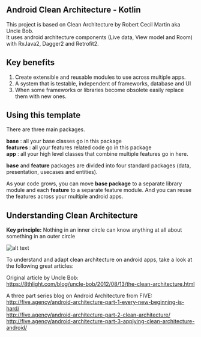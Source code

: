 ## Android Clean Architecture - Kotlin
This project is based on Clean Architecture by Robert Cecil Martin aka Uncle Bob.   
It uses android architecture components (Live data, View model and Room) with RxJava2, Dagger2 and Retrofit2.
       
       
## Key benefits
1. Create extensible and reusable modules to use across multiple apps.
2. A system that is testable, independent of frameworks, database and UI
3. When some frameworks or libraries become obsolete easily replace them with new ones.


## Using this template    
  There are three main packages.  
  
  **base** : all your base classes go in this package    
  **features** : all your features related code go in this package    
  **app** : all your high level classes that combine multiple features go in here.   
  
  **base** and **feature** packages are divided into four standard packages (data, presentation, usecases and entities).
  
As your code grows, you can move **base package** to a separate library module and
each **feature** to a separate feature module. And you can reuse the features across your multiple android apps.
      
     
     
## Understanding Clean Architecture
**Key principle:** Nothing in an inner circle can know anything at all about something in an outer circle

  ![alt text](https://8thlight.com/blog/assets/posts/2012-08-13-the-clean-architecture/CleanArchitecture.jpg)


To understand and adapt clean architecture on android apps, take a look at the following great articles:

Original article by Uncle Bob:    
  https://8thlight.com/blog/uncle-bob/2012/08/13/the-clean-architecture.html


A three part series blog on Android Architecture from FIVE:  
  http://five.agency/android-architecture-part-1-every-new-beginning-is-hard/  
  http://five.agency/android-architecture-part-2-clean-architecture/  
  http://five.agency/android-architecture-part-3-applying-clean-architecture-android/
